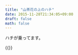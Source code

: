```yaml
---
title: "山茶花の上のハチ"
date: 2015-11-28T21:34:05+09:00
draft: false
math: false
---
```


ハチが乗ってます。

{{<fancybox text="山茶花の上のハチ" src="bee.jpg">}}